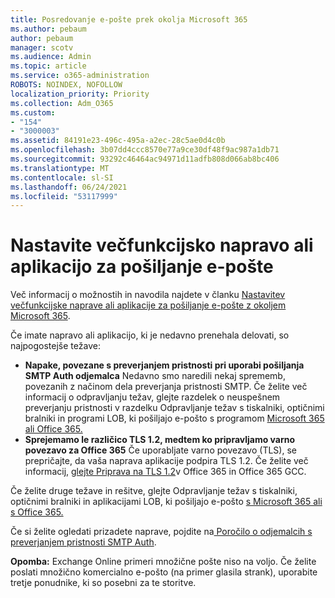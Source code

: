 ```yaml
---
title: Posredovanje e-pošte prek okolja Microsoft 365
ms.author: pebaum
author: pebaum
manager: scotv
ms.audience: Admin
ms.topic: article
ms.service: o365-administration
ROBOTS: NOINDEX, NOFOLLOW
localization_priority: Priority
ms.collection: Adm_O365
ms.custom:
- "154"
- "3000003"
ms.assetid: 84191e23-496c-495a-a2ec-28c5ae0d4c0b
ms.openlocfilehash: 3b07dd4ccc8570e77a9ce30df48f9ac987a1db71
ms.sourcegitcommit: 93292c46464ac94971d11adfb808d066ab8bc406
ms.translationtype: MT
ms.contentlocale: sl-SI
ms.lasthandoff: 06/24/2021
ms.locfileid: "53117999"
---
```

# <a name="set-up-a-multifunction-device-or-application-to-send-email"></a>Nastavite večfunkcijsko napravo ali aplikacijo za pošiljanje e-pošte

Več informacij o možnostih in navodila najdete v članku [Nastavitev večfunkcijske naprave ali aplikacije za pošiljanje e-pošte z okoljem Microsoft 365](/Exchange/mail-flow-best-practices/how-to-set-up-a-multifunction-device-or-application-to-send-email-using-microsoft-365-or-office-365).
  
Če imate napravo ali aplikacijo, ki je nedavno prenehala delovati, so najpogostejše težave:

- **Napake, povezane s preverjanjem pristnosti pri uporabi pošiljanja SMTP Auth odjemalca** Nedavno smo naredili nekaj sprememb, povezanih z načinom dela preverjanja pristnosti SMTP. Če želite več informacij o odpravljanju težav, glejte razdelek o neuspešnem preverjanju pristnosti v razdelku Odpravljanje težav s tiskalniki, optičnimi bralniki in programi LOB, ki pošiljajo e-pošto s programom [Microsoft 365 ali Office 365.](/Exchange/mail-flow-best-practices/fix-issues-with-printers-scanners-and-lob-applications-that-send-email-using-off#error-authentication-unsuccessful)
- **Sprejemamo le različico TLS 1.2, medtem ko pripravljamo varno povezavo za Office 365** Če uporabljate varno povezavo (TLS), se prepričajte, da vaša naprava aplikacije podpira TLS 1.2. Če želite več informacij, [glejte Priprava na TLS 1.2](/microsoft-365/compliance/prepare-tls-1.2-in-office-365)v Office 365 in Office 365 GCC.
 
Če želite druge težave in rešitve, glejte Odpravljanje težav s tiskalniki, optičnimi bralniki in aplikacijami LOB, ki pošiljajo e-pošto [s Microsoft 365 ali s Office 365.](/Exchange/mail-flow-best-practices/fix-issues-with-printers-scanners-and-lob-applications-that-send-email-using-off)

Če si želite ogledati prizadete naprave, pojdite na[ Poročilo o odjemalcih s preverjanjem pristnosti SMTP Auth](https://protection.office.com/mailflow/dashboard).

**Opomba:** Exchange Online primeri množične pošte niso na voljo. Če želite poslati množično komercialno e-pošto (na primer glasila strank), uporabite tretje ponudnike, ki so posebni za te storitve.

